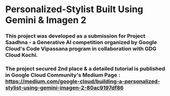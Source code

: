# Personalized-Stylist Built Using Gemini & Imagen 2

### This project was developed as a submission for Project Saadhna - a Generative AI competition organized by Google Cloud's Code Vipassana program in collaboration with GDG Cloud Kochi. 
### The project secured 2nd place & a detailed tutorial is published in Google Cloud Community's Medium Page : https://medium.com/google-cloud/building-a-personalized-stylist-using-gemini-imagen-2-80ac9197df86


